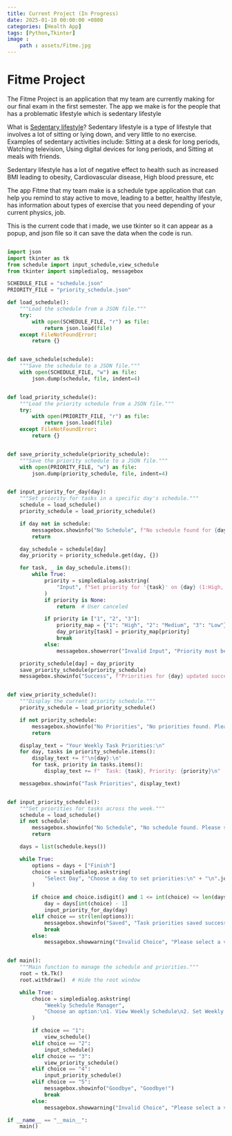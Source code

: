 ```yaml
---
title: Current Project (In Progress)
date: 2025-01-10 00:00:00 +0800
categories: [Health App]
tags: [Python,Tkinter]
image :
    path : assets/Fitme.jpg
---
```


# Fitme Project
The Fitme Project is an application that my team are currently making for our final exam in the first semester.
The app we make is for the people that has a problematic lifestyle which is sedentary lifestyle

What is [Sedentary lifestyle](https://en.wikipedia.org/wiki/Sedentary_lifestyle)? Sedentary lifestyle is a type of lifestyle  that involves a lot of sitting or lying down, and very little to no exercise. Examples of sedentary activities include: Sitting at a desk for long periods, Watching television, Using digital devices for long periods, and Sitting at meals with friends. 

Sedentary lifestyle has a lot of negative effect to health such as increased BMI leading to obesity, Cardiovascular disease, High blood pressure, etc

The app Fitme that my team make is a schedule type application that can help you remind to stay active to move, leading to a better, healthy lifestyle, has information about types of exercise that you need depending of your current physics, job.

This is the current code that i made, we use tkinter so it can appear as a popup, and json file so it can save the data when the code is run.
```python

import json
import tkinter as tk
from schedule import input_schedule,view_schedule
from tkinter import simpledialog, messagebox

SCHEDULE_FILE = "schedule.json"
PRIORITY_FILE = "priority_schedule.json"

def load_schedule():
    """Load the schedule from a JSON file."""
    try:
        with open(SCHEDULE_FILE, "r") as file:
            return json.load(file)
    except FileNotFoundError:
        return {}


def save_schedule(schedule):
    """Save the schedule to a JSON file."""
    with open(SCHEDULE_FILE, "w") as file:
        json.dump(schedule, file, indent=4)


def load_priority_schedule():
    """Load the priority schedule from a JSON file."""
    try:
        with open(PRIORITY_FILE, "r") as file:
            return json.load(file)
    except FileNotFoundError:
        return {}


def save_priority_schedule(priority_schedule):
    """Save the priority schedule to a JSON file."""
    with open(PRIORITY_FILE, "w") as file:
        json.dump(priority_schedule, file, indent=4)


def input_priority_for_day(day):
    """Set priority for tasks in a specific day's schedule."""
    schedule = load_schedule()
    priority_schedule = load_priority_schedule()

    if day not in schedule:
        messagebox.showinfo("No Schedule", f"No schedule found for {day}. Please set the schedule first.")
        return

    day_schedule = schedule[day]
    day_priority = priority_schedule.get(day, {})

    for task, _ in day_schedule.items():
        while True:
            priority = simpledialog.askstring(
                "Input", f"Set priority for '{task}' on {day} (1:High, 2:Medium, 3:Low):"
            )
            if priority is None:
                return  # User canceled

            if priority in ["1", "2", "3"]:
                priority_map = {"1": "High", "2": "Medium", "3": "Low"}
                day_priority[task] = priority_map[priority]
                break
            else:
                messagebox.showerror("Invalid Input", "Priority must be 1 (High), 2 (Medium), or 3 (Low).")

    priority_schedule[day] = day_priority
    save_priority_schedule(priority_schedule)
    messagebox.showinfo("Success", f"Priorities for {day} updated successfully!")


def view_priority_schedule():
    """Display the current priority schedule."""
    priority_schedule = load_priority_schedule()

    if not priority_schedule:
        messagebox.showinfo("No Priorities", "No priorities found. Please set task priorities first.")
        return

    display_text = "Your Weekly Task Priorities:\n"
    for day, tasks in priority_schedule.items():
        display_text += f"\n{day}:\n"
        for task, priority in tasks.items():
            display_text += f"  Task: {task}, Priority: {priority}\n"

    messagebox.showinfo("Task Priorities", display_text)


def input_priority_schedule():
    """Set priorities for tasks across the week."""
    schedule = load_schedule()
    if not schedule:
        messagebox.showinfo("No Schedule", "No schedule found. Please set your weekly schedule first.")
        return

    days = list(schedule.keys())

    while True:
        options = days + ["Finish"]
        choice = simpledialog.askstring(
            "Select Day", "Choose a day to set priorities:\n" + "\n".join(f"{i+1}. {day}" for i, day in enumerate(options))
        )

        if choice and choice.isdigit() and 1 <= int(choice) <= len(days):
            day = days[int(choice) - 1]
            input_priority_for_day(day)
        elif choice == str(len(options)):
            messagebox.showinfo("Saved", "Task priorities saved successfully!")
            break
        else:
            messagebox.showwarning("Invalid Choice", "Please select a valid option.")


def main():
    """Main function to manage the schedule and priorities."""
    root = tk.Tk()
    root.withdraw()  # Hide the root window

    while True:
        choice = simpledialog.askstring(
            "Weekly Schedule Manager",
            "Choose an option:\n1. View Weekly Schedule\n2. Set Weekly Schedule\n3. View Task Priorities\n4. Set Task Priorities\n5. Exit"
        )

        if choice == "1":
            view_schedule()
        elif choice == "2":
            input_schedule()
        elif choice == "3":
            view_priority_schedule()
        elif choice == "4":
            input_priority_schedule()
        elif choice == "5":
            messagebox.showinfo("Goodbye", "Goodbye!")
            break
        else:
            messagebox.showwarning("Invalid Choice", "Please select a valid option.")

if __name__ == "__main__":
    main()
``` 


 